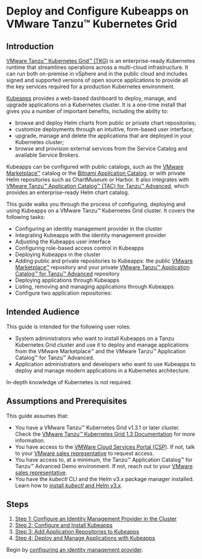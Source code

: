# Deploy and Configure Kubeapps on VMware Tanzu™ Kubernetes Grid

## Introduction

[VMware Tanzu™ Kubernetes Grid™ (TKG)](https://tanzu.vmware.com/kubernetes-grid) is an enterprise-ready Kubernetes runtime that streamlines operations across a multi-cloud infrastructure. It can run both on-premise in vSphere and in the public cloud and includes signed and supported versions of open source applications to provide all the key services required for a production Kubernetes environment.

[Kubeapps](https://kubeapps.com/) provides a web-based dashboard to deploy, manage, and upgrade applications on a Kubernetes cluster. It is a one-time install that gives you a number of important benefits, including the ability to:

- browse and deploy Helm charts from public or private chart repositories;
- customize deployments through an intuitive, form-based user interface;
- upgrade, manage and delete the applications that are deployed in your Kubernetes cluster;
- browse and provision external services from the Service Catalog and available Service Brokers.

Kubeapps can be configured with public catalogs, such as the [VMware Marketplace™](https://marketplace.cloud.vmware.com/) catalog or the [Bitnami Application Catalog](https://bitnami.com/stacks/helm), or with private Helm repositories such as ChartMuseum or Harbor. It also integrates with [VMware Tanzu™ Application Catalog™ (TAC) for Tanzu™ Advanced](https://tanzu.vmware.com/application-catalog), which provides an enterprise-ready Helm chart catalog.

This guide walks you through the process of configuring, deploying and using Kubeapps on a VMware Tanzu™ Kubernetes Grid cluster. It covers the following tasks:

- Configuring an identity management provider in the cluster
- Integrating Kubeapps with the identity management provider
- Adjusting the Kubeapps user interface
- Configuring role-based access control in Kubeapps
- Deploying Kubeapps in the cluster
- Adding public and private repositories to Kubeapps: the public [VMware Marketplace™](https://marketplace.cloud.vmware.com/) repository and your private [VMware Tanzu™ Application Catalog™ for Tanzu™ Advanced](https://tanzu.vmware.com/application-catalog) repository
- Deploying applications through Kubeapps
- Listing, removing and managing applications through Kubeapps
- Configure two application repositories:

## Intended Audience

This guide is intended for the following user roles:

- System administrators who want to install Kubeapps on a Tanzu Kubernetes Grid cluster and use it to deploy and manage applications from the VMware Marketplace™ and the VMware Tanzu™ Application Catalog™ for Tanzu™ Advanced.
- Application administrators and developers who want to use Kubeapps to deploy and manage modern applications in a Kubernetes architecture.

In-depth knowledge of Kubernetes is not required.

## Assumptions and Prerequisites

This guide assumes that:

- You have a VMware Tanzu™ Kubernetes Grid v1.3.1 or later cluster. Check the [VMware Tanzu™ Kubernetes Grid 1.3 Documentation](https://docs.vmware.com/en/VMware-Tanzu-Kubernetes-Grid/1.3/vmware-tanzu-kubernetes-grid-13/GUID-index.html) for more information.
- You have access to the [VMWare Cloud Services Portal (CSP)](https://console.cloud.vmware.com/). If not, talk to your [VMware sales representative](https://www.vmware.com/company/contact_sales.html) to request access.
- You have access to, at a minimum, the Tanzu™ Application Catalog™ for Tanzu™ Advanced Demo environment. If not, reach out to your [VMware sales representative](https://www.vmware.com/company/contact_sales.html).
- You have the _kubectl_ CLI and the Helm v3.x package manager installed. Learn how to [install _kubectl_ and Helm v3.x](https://docs.bitnami.com/kubernetes/get-started-kubernetes/#step-3-install-kubectl-command-line).

## Steps

1. [Step 1: Configure an Identity Management Provider in the Cluster](./step-1.md)
2. [Step 2: Configure and Install Kubeapps](./step-2.md)
3. [Step 3: Add Application Repositories to Kubeapps](./step-3.md)
4. [Step 4: Deploy and Manage Applications with Kubeapps](./step-4.md)

Begin by [configuring an identity management provider](./step-1.md).
